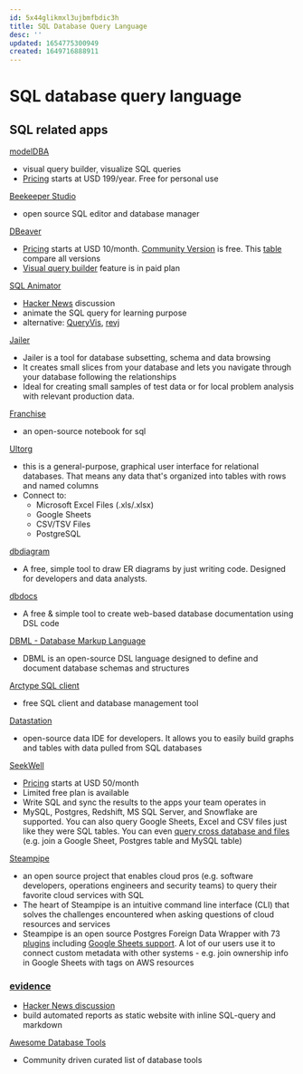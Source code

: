 ```yaml
---
id: 5x44glikmxl3ujbmfbdic3h
title: SQL Database Query Language
desc: ''
updated: 1654775300949
created: 1649716888911
---
```

# SQL database query language

## SQL related apps

[modelDBA](https://modeldba.com/)
- visual query builder, visualize SQL queries
- [Pricing](https://modeldba.com/pricing/) starts at USD 199/year. Free for personal use

[Beekeeper Studio](https://www.beekeeperstudio.io/)
- open source SQL editor and database manager

[DBeaver](https://dbeaver.com/)
- [Pricing](https://dbeaver.com/buy/) starts at USD 10/month. [Community Version](https://dbeaver.io/) is free. This [table](https://dbeaver.com/edition/) compare all versions
- [Visual query builder](https://github.com/dbeaver/dbeaver/wiki/Visual-Query-Builder) feature is in paid plan

[SQL Animator](https://animatesql.com/)
- [Hacker News](https://news.ycombinator.com/item?id=30836647) discussion
- animate the SQL query for learning purpose
- alternative: [QueryVis](https://queryvis.com/), [revj](http://revj.sourceforge.net/index.html)

[Jailer](https://wisser.github.io/Jailer/home.htm)
- Jailer is a tool for database subsetting, schema and data browsing
- It creates small slices from your database and lets you navigate through your database following the relationships
- Ideal for creating small samples of test data or for local problem analysis with relevant production data.

[Franchise](https://franchise.cloud/)
- an open-source notebook for sql

[Ultorg](https://www.ultorg.com/)
- this is a general-purpose, graphical user interface for relational databases. That means any data that's organized into tables with rows and named columns
- Connect to:
    - Microsoft Excel Files (.xls/.xlsx)
    - Google Sheets
    - CSV/TSV Files
    - PostgreSQL

[dbdiagram](https://dbdiagram.io/home)
- A free, simple tool to draw ER diagrams by just writing code. Designed for developers and data analysts.

[dbdocs](https://dbdocs.io/)
- A free & simple tool to create web-based database documentation using DSL code

[DBML - Database Markup Language](https://www.dbml.org/home/#intro)
- DBML is an open-source DSL language designed to define and document database schemas and structures

[Arctype SQL client](https://arctype.com/)
- free SQL client and database management tool

[Datastation](https://github.com/multiprocessio/datastation)
- open-source data IDE for developers. It allows you to easily build graphs and tables with data pulled from SQL databases

[SeekWell](https://seekwell.io/)
- [Pricing](https://seekwell.io/pricing) starts at USD 50/month
- Limited free plan is available
- Write SQL and sync the results to the apps your team operates in
- MySQL, Postgres, Redshift, MS SQL Server, and Snowflake are supported. You can also query Google Sheets, Excel and CSV files just like they were SQL tables. You can even [query cross database and files](https://doc.seekwell.io/query-blocks) (e.g. join a Google Sheet, Postgres table and MySQL table)

[Steampipe](https://steampipe.io/)
- an open source project that enables cloud pros (e.g. software developers, operations engineers and security teams) to query their favorite cloud services with SQL
- The heart of Steampipe is an intuitive command line interface (CLI) that solves the challenges encountered when asking questions of cloud resources and services
- Steampipe is an open source Postgres Foreign Data Wrapper with 73 [plugins](https://hub.steampipe.io/plugins) including [Google Sheets support](https://hub.steampipe.io/plugins/turbot/googlesheets). A lot of our users use it to connect custom metadata with other systems - e.g. join ownership info in Google Sheets with tags on AWS resources

### [evidence](https://evidence.dev/)
- [Hacker News discussion](https://news.ycombinator.com/item?id=28304781)
- build automated reports as static website with inline SQL-query and markdown

[Awesome Database Tools](https://github.com/mgramin/awesome-db-tools)
- Community driven curated list of database tools